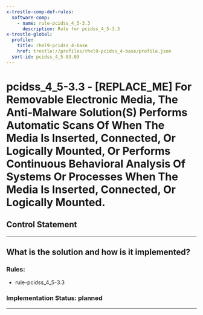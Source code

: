 ```yaml
---
x-trestle-comp-def-rules:
  software-comp:
    - name: rule-pcidss_4_5-3.3
      description: Rule for pcidss_4_5-3.3
x-trestle-global:
  profile:
    title: rhel9-pcidss_4-base
    href: trestle://profiles/rhel9-pcidss_4-base/profile.json
  sort-id: pcidss_4_5-03.03
---
```


# pcidss_4_5-3.3 - \[REPLACE_ME\] For Removable Electronic Media, The Anti-Malware Solution(S) Performs Automatic Scans Of When The Media Is Inserted, Connected, Or Logically Mounted, Or Performs Continuous Behavioral Analysis Of Systems Or Processes When The Media Is Inserted, Connected, Or Logically Mounted.

## Control Statement

______________________________________________________________________

## What is the solution and how is it implemented?

<!-- For implementation status enter one of: implemented, partial, planned, alternative, not-applicable -->

<!-- Note that the list of rules under ### Rules: is read-only and changes will not be captured after assembly to JSON -->

<!-- Add control implementation description here for control: pcidss_4_5-3.3 -->

### Rules:

  - rule-pcidss_4_5-3.3

### Implementation Status: planned

______________________________________________________________________
